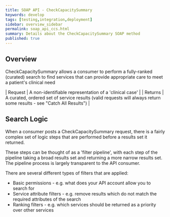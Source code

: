 ```yaml
---
title: SOAP API - CheckCapacitySummary
keywords: develop
tags: [testing,integration,deployment]
sidebar: overview_sidebar
permalink: soap_api_ccs.html
summary: Details about the CheckCapacitySummary SOAP method
published: true
---
```


## Overview

CheckCapacitySummary allows a consumer to perform a fully-ranked (curated) search to find services that can provide appropriate care to meet a patient's clinical need

| Request | A non-identifiable representation of a 'clinical case' |
| Returns | A curated, ordered set of service results (valid requests will always return some results - see "Catch All Results") |

## Search Logic

When a consumer posts a CheckCapacitySummary request, there is a fairly complex set of logic steps that are performed before a results set it returned.

These steps can be thought of as a 'filter pipeline', with each step of the pipeline taking a broad results set and returning a more narrow results set. The pipeline process is largely transparent to the API consumer.

There are several different types of filters that are applied:

* Basic permissions - e.g. what does your API account allow you to search for
* Service attribute filters - e.g. remove results which do not match the required attributes of the search
* Ranking filters - e.g. which services should be returned as a priority over other services
